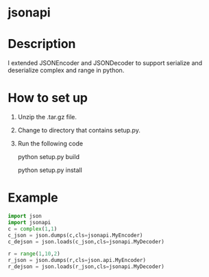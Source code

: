 # jsonapi

# Description
I extended JSONEncoder and JSONDecoder to support serialize and deserialize complex and range in python.

# How to set up
1. Unzip the .tar.gz file.
2. Change to directory that contains setup.py.
3. Run the following code
    
    python setup.py build
    
    python setup.py install

# Example
```Python
import json
import jsonapi
c = complex(1,1)
c_json = json.dumps(c,cls=jsonapi.MyEncoder)
c_dejson = json.loads(c_json,cls=jsonapi.MyDecoder)

r = range(1,10,2)
r_json = json.dumps(r,cls=json.api.MyEncoder)
r_dejson = json.loads(r_json,cls=jsonapi.MyDecoder)
```